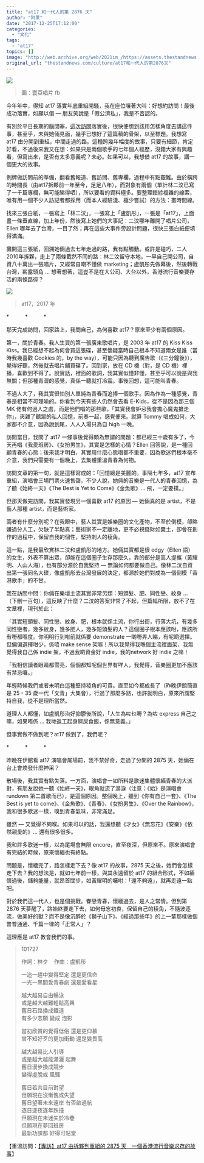 ```yaml
---
title: "at17 和一代人的第 2876 天"
author: "阿果"
date: "2017-12-25T17:12:00"
categories:
  - "文化"
tags:
  - "at17"
topics: []
image: "http://web.archive.org/web/2021im_/https://assets.thestandnews.com/media/photos/25659443_1981674755181413_1786603375736537823_n_N1Vqk.jpg"
original_url: "thestandnews.com/culture/at17和一代人的第2876天"
---
```

![](http://web.archive.org/web/2021im_/https://assets.thestandnews.com/media/photos/25659443_1981674755181413_1786603375736537823_n_N1Vqk.jpg)
> 圖：寰亞唱片 fb

今年年中，得知 at17 落實年底重組開騷，我在座位嚷著大叫：好想約訪問！最後成功落實，如願以償 — 朋友笑說是「假公濟私」，我是不否認的。

有別於平日長期的腦閉塞，[這次訪問](../../culture/%E5%B0%88%E8%A8%AA-at17-%E7%94%B1%E6%8B%86%E5%A4%A5%E5%88%B0%E9%87%8D%E7%B5%84%E7%9A%84-2875-%E5%A4%A9-%E4%B8%80%E5%80%8B%E9%A6%99%E6%B8%AF%E6%B5%81%E8%A1%8C%E9%9F%B3%E6%A8%82%E6%B1%82%E5%AD%98%E7%9A%84%E6%95%85%E4%BA%8B/)落實後，很快便想到該用怎樣角度去講這件事，甚至乎，未與她倆見面，幾乎已想好了這篇稿的骨架，以至標題。我想寫 at17 由分開到重組，中間走過的路。這種跨幾年幅度的故事，只要有細節，肯定好看，不過後來我又在想：如果只是兩個歌手的七年個人經歷，沒錯大家有興趣看，但寫出來，是否有太多意義呢？未必。如果可以，我想借 at17 的故事，講一個更大的故事。

例牌做訪問前的準備，翻看舊報道、舊訪問、舊專欄，過程中有點艱難。由於橫跨的時間長（由at17拆夥前一年至今，足足八年），而對象有兩個（單計林二汶已寫了一千篇專欄，無可能睇得哂），所以要看的資料極多。要整理錯綜複雜的線索，唯有用一個不少人訪記者都採用（而本人經驗淺、極少嘗試）的方法：畫時間線。

找來三張白紙，一張寫上「林二汶」，一張寫上「盧凱彤」，一張是「at17」，上面畫一條垂直線，加上年份，然後寫上她們的大事記：二汶哪年離開了唱片公司，Ellen 哪年去了台灣，一目了然；再在這些大事件旁設計問題，很快三張白紙便填得滿滿。

攤開這三張紙，回溯她倆過去七年走過的路，我有點觸動。或許是碰巧，二人2010年拆夥，走上了兩條截然不同的路：林二汶留守本地，一早自己開公司，自資八十萬出一張唱片，又經常自嘲不懂做 marketing；盧凱彤先做幕後，然後轉戰台灣，嶄露頭角 … 想著想著，這豈不是在大公司、大台以外，香港流行音樂要存活的兩條路徑？

![](http://web.archive.org/web/2021im_/https://assets.thestandnews.com/media/photos/17_h2GTb.png)
> at17，2017 年

\*　　　\*　　　\*

那天完成訪問，回家路上，我問自己，為何喜歡 at17？原來至少有兩個原因。

第一，關於青春。我人生買的第一張廣東歌唱片，是 2003 年 at17 的 Kiss Kiss Kiss。我已經想不起為何會買這張碟，甚至懷疑當時自己根本不知道兩女是誰（當時我幾喜歡 Cookies 的，by the way），可能只因為聽到廣告歌（《三分鐘後》），覺得好聽，然後就去唱片舖買碟了。回到家，放在 CD 機（對，是 CD 機）裡播，喜歡到不得了。說實話，裡面的歌詞，我其實似懂非懂，甚至乎可以說是與我無關；但那種青澀的感覺，真係一聽就打冷震。事後回想，這可能叫青春。

不過人大了，我其實很怕別人單純為青春而追捧一個歌手。因為作為一種感覺，青春是相當不可理喻的。你看到今天有些人仍然會去看 E-Kids，從不是因為那三個 MK 佬有何過人之處，而是他們唱的那些歌，「其實我會妒忌我會擔心魔鬼搶走你」，夾雜了聽眾的私人回憶，前奏一起，感覺便來。就算 Tommy 唱成如何，大家都不介意，因為說到尾，人人入場只為自 high 一晚。

訪問當日，我問了 at17 一條事後覺得頗為無謂的問題：都已經三十歲有多了，今天再唱《我愛班房》、《女扮男生》，其實是怎樣的心情？Ellen 回答說，是一種回顧青春的心態；後來我才明白，其實用什麼心態唱都不重要，因為歌迷們根本毫不介意，我們只需要有一個晚上，去集體重溫青春為何物。

訪問文章的第一句，就是這樣寫成的：「回憶總是美麗的。事隔七年多，at17 宣布重組，演唱會三場門票火速售罄。不少人說，她倆的音樂是一代人的青春回憶，為了聽《始終一天》《The Best is Yet to Come》《金魚歌》… 飛，一定要撲。」

但那天做完訪問，我其實發現另一個喜歡 at17 的原因 — 她倆真的是 artist，不是藝人那種 artist，而是藝術家。

兩者有什麼分別呢？在我眼中，藝人其實是娛樂圈的文化產物，不至於倒模，卻略嫌過分人工，欠缺了半點真；藝術家不一定離地，更不必視錢財如糞土，卻會在創作的過程中，保留自我的個性，堅持刺人的稜角。

這一點，是我最欣賞林二汶和盧凱彤的地方。她倆其實都是很 edgy（Ellen 語）的女生，外表不算出眾，卻能在這個圈子生存那麼久，靠的部分是高人提攜（黃耀明、人山人海），也有部分源於自我堅持 — 無論如何都要做自己。像林二汶自資出第一張同名大碟，像盧凱彤去台灣發展的決定，都源於她們對成為一個倒模「香港歌手」的不甘。

我在訪問中問：你倆在樂壇主流其實非常另類：短頭髮、肥、同性戀、紋身 …（下刪一百句），這反映了什麼？二汶的答案非常了不起，但篇幅所限，放不了在文章裡，現刊於此：

「其實短頭髮、同性戀、紋身、肥，根本就係主流，你行出街，行落大坑，有幾多同性戀者，幾多紋身，幾多肥人，幾多短頭髮的人？這個圈子根本應該咁，應該所有嘢都喺度。你明明行到咁前就係要 demonstrate 一啲嘢畀人睇，有呢啲選擇。但偏偏選擇咁少，係唔 make sense 架嘛！所以我覺得我喺個主流裡面架，我無覺得我自己係 indie 架，不過我啲資金好 indie，我的network 好 indie 之嘛！

「我相信讀者眼睛都雪亮，個個都知呢個世界有咩人，我覺得，音樂圈更加不應該有禁忌囉。」

年輕時候我們或者未明白這種堅持稜角的可貴。直至如今都成長了（昨晚伊館簡直是 25 - 35 歲一代「文青」大集會），行過了那麼多路，也許就明白，原來所謂堅持自我，從不是理所當然。

道理人人都懂，如盧凱彤治好抑鬱後所說，「人生為咗乜嘢？為咗 express 自己之嘛，如果唔係 … 我哋返工起身屙屎食飯，係無意義。」

但事實做不做到呢？at17 做到了，我們呢？

\*　　　\*　　　\*

昨晚在伊館看 at17 演唱會尾場前，我不禁好奇，走過了分開的 2875 天，她倆在台上會煥發什麼神采？

散場後，我其實有點失落。一方面，演唱會一如所料是歌迷集體懷緬青春的大派對，有朋友說她一聽《始終一天》，眼角就流了滴淚（注意：《始》是演唱會 rundown 第二首歌而已），是這個原因。整個晚上，聽到《你有自己一套》、《The Best is yet to come》、《金魚歌》、《青春》、《女扮男生》、《Over the Rainbow》，我和很多歌迷一樣，嗅到青春氣味，非常滿足。

雖然 — 又覺得不夠喉。如果可以的話，我還想聽《才女》《無忘花》《安樂》《依然親愛的》… 還有很多很多。

我和許多歌迷一樣，以為尾場會無限 encore，直至夜深，但原來不。原來演唱會有完結的時候，原來懷緬也有終點。

問題是，懷緬完了，路怎樣走下去？像 at17 的故事，2875 天之後，她們會怎樣走下去？我的想法是，就如七年前一樣，與其永遠留於 at17 的組合形式，不如緬懷過後，儲夠能量，就昂首闊步，如黃耀明的囑咐：「還不夠遠」，就再走遠一點吧。

對於我們這一代人，也是個挑戰。眷戀青春，懷緬過去，是人之常情。但到第 2876 天夢醒了，路始終要走下去，如何毋忘初衷，保留自己的稜角，不隨波逐流，做美好的獸？而不是像沉醉於《獅子山下》、《經過那些年》的上一輩那樣做個普普通通、千篇一律的「正常人」？

這理應是 at17 教會我們的事。

> 101727
> 
> 作詞：林夕    作曲：盧凱彤  
>   
> 一追一趕中變得堅定 還是更信命  
> 一光一黑間愛青春劇 還是愛看星
> 
> 越大越易自由暢泳  
> 或是越大越難輕鬆高興  
> 舊日石路換成鐵道  
> 有多少志願 變成 泡影
> 
> 當初欣賞的覺得低俗 還是更仰慕  
> 曾不知好歹的更加衝動 還是變畏高
> 
> 越大越易比人引導  
> 或是越大越能瀟灑 起舞  
> 舊日漫步換成競步  
> 變得虛脫或 風騷
> 
> 舊日若共目前對望  
> 但願現在沒慚愧或失望  
> 舊日望著未來遠岸 有否啟過航  
> 逐日逐夜逐年跌撞  
> 但願現在未迷失於冷巷  
> 但願現在夢回班房  
> 最新功課都 好得可貼堂

【重溫訪問：[【專訪】at17 由拆夥到重組的 2875 天　一個香港流行音樂求存的故事](http://web.archive.org/web/20211229132709/http://bit.ly/2ye1S1j)】